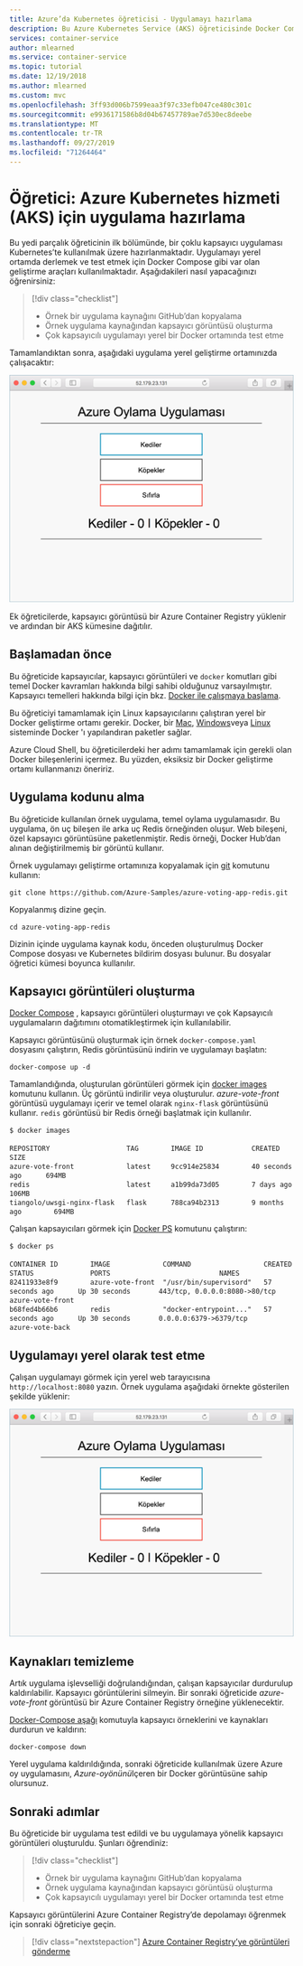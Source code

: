 ```yaml
---
title: Azure’da Kubernetes öğreticisi - Uygulamayı hazırlama
description: Bu Azure Kubernetes Service (AKS) öğreticisinde Docker Compose ile AKS'ye dağıtabileceğiniz bir çok kapsayıcılı uygulama hazırlamayı ve derlemeyi öğreneceksiniz.
services: container-service
author: mlearned
ms.service: container-service
ms.topic: tutorial
ms.date: 12/19/2018
ms.author: mlearned
ms.custom: mvc
ms.openlocfilehash: 3ff93d006b7599eaa3f97c33efb047ce480c301c
ms.sourcegitcommit: e9936171586b8d04b67457789ae7d530ec8deebe
ms.translationtype: MT
ms.contentlocale: tr-TR
ms.lasthandoff: 09/27/2019
ms.locfileid: "71264464"
---
```

# <a name="tutorial-prepare-an-application-for-azure-kubernetes-service-aks"></a>Öğretici: Azure Kubernetes hizmeti (AKS) için uygulama hazırlama

Bu yedi parçalık öğreticinin ilk bölümünde, bir çoklu kapsayıcı uygulaması Kubernetes’te kullanılmak üzere hazırlanmaktadır. Uygulamayı yerel ortamda derlemek ve test etmek için Docker Compose gibi var olan geliştirme araçları kullanılmaktadır. Aşağıdakileri nasıl yapacağınızı öğrenirsiniz:

> [!div class="checklist"]
> * Örnek bir uygulama kaynağını GitHub’dan kopyalama
> * Örnek uygulama kaynağından kapsayıcı görüntüsü oluşturma
> * Çok kapsayıcılı uygulamayı yerel bir Docker ortamında test etme

Tamamlandıktan sonra, aşağıdaki uygulama yerel geliştirme ortamınızda çalışacaktır:

![Azure’da Kubernetes kümesinin görüntüsü](./media/container-service-tutorial-kubernetes-prepare-app/azure-vote.png)

Ek öğreticilerde, kapsayıcı görüntüsü bir Azure Container Registry yüklenir ve ardından bir AKS kümesine dağıtılır.

## <a name="before-you-begin"></a>Başlamadan önce

Bu öğreticide kapsayıcılar, kapsayıcı görüntüleri ve `docker` komutları gibi temel Docker kavramları hakkında bilgi sahibi olduğunuz varsayılmıştır. Kapsayıcı temelleri hakkında bilgi için bkz. [Docker ile çalışmaya başlama][docker-get-started].

Bu öğreticiyi tamamlamak için Linux kapsayıcılarını çalıştıran yerel bir Docker geliştirme ortamı gerekir. Docker, bir [Mac][docker-for-mac], [Windows][docker-for-windows]veya [Linux][docker-for-linux] sisteminde Docker 'ı yapılandıran paketler sağlar.

Azure Cloud Shell, bu öğreticilerdeki her adımı tamamlamak için gerekli olan Docker bileşenlerini içermez. Bu yüzden, eksiksiz bir Docker geliştirme ortamı kullanmanızı öneririz.

## <a name="get-application-code"></a>Uygulama kodunu alma

Bu öğreticide kullanılan örnek uygulama, temel oylama uygulamasıdır. Bu uygulama, ön uç bileşen ile arka uç Redis örneğinden oluşur. Web bileşeni, özel kapsayıcı görüntüsüne paketlenmiştir. Redis örneği, Docker Hub’dan alınan değiştirilmemiş bir görüntü kullanır.

Örnek uygulamayı geliştirme ortamınıza kopyalamak için [git][] komutunu kullanın:

```console
git clone https://github.com/Azure-Samples/azure-voting-app-redis.git
```

Kopyalanmış dizine geçin.

```console
cd azure-voting-app-redis
```

Dizinin içinde uygulama kaynak kodu, önceden oluşturulmuş Docker Compose dosyası ve Kubernetes bildirim dosyası bulunur. Bu dosyalar öğretici kümesi boyunca kullanılır.

## <a name="create-container-images"></a>Kapsayıcı görüntüleri oluşturma

[Docker Compose][docker-compose] , kapsayıcı görüntüleri oluşturmayı ve çok Kapsayıcılı uygulamaların dağıtımını otomatikleştirmek için kullanılabilir.

Kapsayıcı görüntüsünü oluşturmak için örnek `docker-compose.yaml` dosyasını çalıştırın, Redis görüntüsünü indirin ve uygulamayı başlatın:

```console
docker-compose up -d
```

Tamamlandığında, oluşturulan görüntüleri görmek için [docker images][docker-images] komutunu kullanın. Üç görüntü indirilir veya oluşturulur. *azure-vote-front* görüntüsü uygulamayı içerir ve temel olarak `nginx-flask` görüntüsünü kullanır. `redis` görüntüsü bir Redis örneği başlatmak için kullanılır.

```
$ docker images

REPOSITORY                   TAG        IMAGE ID            CREATED             SIZE
azure-vote-front             latest     9cc914e25834        40 seconds ago      694MB
redis                        latest     a1b99da73d05        7 days ago          106MB
tiangolo/uwsgi-nginx-flask   flask      788ca94b2313        9 months ago        694MB
```

Çalışan kapsayıcıları görmek için [Docker PS][docker-ps] komutunu çalıştırın:

```
$ docker ps

CONTAINER ID        IMAGE             COMMAND                  CREATED             STATUS              PORTS                           NAMES
82411933e8f9        azure-vote-front  "/usr/bin/supervisord"   57 seconds ago      Up 30 seconds       443/tcp, 0.0.0.0:8080->80/tcp   azure-vote-front
b68fed4b66b6        redis             "docker-entrypoint..."   57 seconds ago      Up 30 seconds       0.0.0.0:6379->6379/tcp          azure-vote-back
```

## <a name="test-application-locally"></a>Uygulamayı yerel olarak test etme

Çalışan uygulamayı görmek için yerel web tarayıcısına `http://localhost:8080` yazın. Örnek uygulama aşağıdaki örnekte gösterilen şekilde yüklenir:

![Azure’da Kubernetes kümesinin görüntüsü](./media/container-service-tutorial-kubernetes-prepare-app/azure-vote.png)

## <a name="clean-up-resources"></a>Kaynakları temizleme

Artık uygulama işlevselliği doğrulandığından, çalışan kapsayıcılar durdurulup kaldırılabilir. Kapsayıcı görüntülerini silmeyin. Bir sonraki öğreticide *azure-vote-front* görüntüsü bir Azure Container Registry örneğine yüklenecektir.

[Docker-Compose aşağı][docker-compose-down] komutuyla kapsayıcı örneklerini ve kaynakları durdurun ve kaldırın:

```console
docker-compose down
```

Yerel uygulama kaldırıldığında, sonraki öğreticide kullanılmak üzere Azure oy uygulamasını, *Azure-oyönünü*Içeren bir Docker görüntüsüne sahip olursunuz.

## <a name="next-steps"></a>Sonraki adımlar

Bu öğreticide bir uygulama test edildi ve bu uygulamaya yönelik kapsayıcı görüntüleri oluşturuldu. Şunları öğrendiniz:

> [!div class="checklist"]
> * Örnek bir uygulama kaynağını GitHub’dan kopyalama
> * Örnek uygulama kaynağından kapsayıcı görüntüsü oluşturma
> * Çok kapsayıcılı uygulamayı yerel bir Docker ortamında test etme

Kapsayıcı görüntülerini Azure Container Registry’de depolamayı öğrenmek için sonraki öğreticiye geçin.

> [!div class="nextstepaction"]
> [Azure Container Registry’ye görüntüleri gönderme][aks-tutorial-prepare-acr]

<!-- LINKS - external -->
[docker-compose]: https://docs.docker.com/compose/
[docker-for-linux]: https://docs.docker.com/engine/installation/#supported-platforms
[docker-for-mac]: https://docs.docker.com/docker-for-mac/
[docker-for-windows]: https://docs.docker.com/docker-for-windows/
[docker-get-started]: https://docs.docker.com/get-started/
[docker-images]: https://docs.docker.com/engine/reference/commandline/images/
[docker-ps]: https://docs.docker.com/engine/reference/commandline/ps/
[docker-compose-down]: https://docs.docker.com/compose/reference/down
[git]: https://git-scm.com/downloads

<!-- LINKS - internal -->
[aks-tutorial-prepare-acr]: ./tutorial-kubernetes-prepare-acr.md
